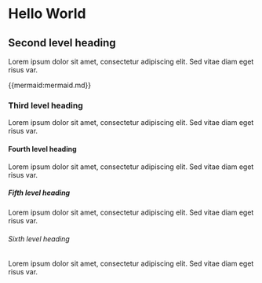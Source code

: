 # Hello World

## Second level heading

Lorem ipsum dolor sit amet, consectetur adipiscing elit. Sed vitae diam eget risus var.

{{mermaid:mermaid.md}}

### Third level heading

Lorem ipsum dolor sit amet, consectetur adipiscing elit. Sed vitae diam eget risus var.

#### Fourth level heading

Lorem ipsum dolor sit amet, consectetur adipiscing elit. Sed vitae diam eget risus var.

##### Fifth level heading

Lorem ipsum dolor sit amet, consectetur adipiscing elit. Sed vitae diam eget risus var.

###### Sixth level heading

Lorem ipsum dolor sit amet, consectetur adipiscing elit. Sed vitae diam eget risus var.
